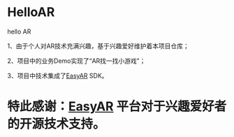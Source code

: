 # HelloAR
hello AR


1、由于个人对AR技术充满兴趣，基于兴趣爱好维护着本项目仓库；

2、项目中的业务Demo实现了“AR找一找小游戏”；

3、项目中技术集成了[EasyAR](https://www.easyar.cn/) SDK。

# 特此感谢：[EasyAR](https://www.easyar.cn/) 平台对于兴趣爱好者的开源技术支持。
